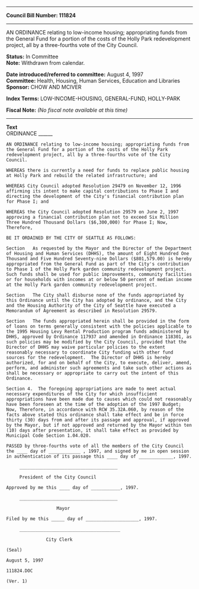 * * * * *  
  
**Council Bill Number: [](#h0)[](#h2)111824**  
  
* * * * *  
  
AN ORDINANCE relating to low-income housing; appropriating funds from the General Fund for a portion of the costs of the Holly Park redevelopment project, all by a three-fourths vote of the City Council.  
  
**Status:** In Committee   
**Note:** Withdrawn from calendar.  
  
  
**Date introduced/referred to committee:** August 4, 1997   
**Committee:** Health, Housing, Human Services, Education and Libraries   
**Sponsor:** CHOW AND MCIVER   
  
**Index Terms:** LOW-INCOME-HOUSING, GENERAL-FUND, HOLLY-PARK  
  
**Fiscal Note:** *(No fiscal note available at this time)*  
  
* * * * *  
  
**Text**  
    ORDINANCE ______  
  
    AN ORDINANCE relating to low-income housing; appropriating funds from  
    the General Fund for a portion of the costs of the Holly Park  
    redevelopment project, all by a three-fourths vote of the City  
    Council.  
  
    WHEREAS there is currently a need for funds to replace public housing  
    at Holly Park and rebuild the related infrastructure; and  
  
    WHEREAS City Council adopted Resolution 29479 on November 12, 1996  
    affirming its intent to make capital contributions to Phase I and  
    directing the development of the City's financial contribution plan  
    for Phase I; and  
  
    WHEREAS the City Council adopted Resolution 29579 on June 2, 1997  
    approving a financial contribution plan not to exceed Six Million  
    Three Hundred Thousand Dollars ($6,300,000) for Phase I; Now,  
    Therefore,  
  
    BE IT ORDAINED BY THE CITY OF SEATTLE AS FOLLOWS:  
  
    Section   As requested by the Mayor and the Director of the Department  
    of Housing and Human Services (DHHS), the amount of Eight Hundred One  
    Thousand and Five Hundred Seventy-nine Dollars ($801,579.00) is hereby  
    appropriated from the General Fund as part of the City's contribution  
    to Phase 1 of the Holly Park garden community redevelopment project.  
    Such funds shall be used for public improvements, community facilities  
    or for households with incomes at or below 50 percent of median income  
    at the Holly Park garden community redevelopment project.  
  
    Section   The City shall disburse none of the funds appropriated by  
    this Ordinance until the City has adopted by ordinance, and the City  
    and the Housing Authority of the City of Seattle have executed a  
    Memorandum of Agreement as described in Resolution 29579.  
  
    Section   The funds appropriated herein shall be provided in the form  
    of loans on terms generally consistent with the policies applicable to  
    the 1995 Housing Levy Rental Production program funds administered by  
    DHHS, approved by Ordinance 117937 and amended in Ordinance 118301, as  
    such policies may be modified by the City Council, provided that the  
    Director of DHHS may waive particular policies to the extent  
    reasonably necessary to coordinate City funding with other fund  
    sources for the redevelopment.  The Director of DHHS is hereby  
    authorized, for and on behalf of the City, to execute, deliver, amend,  
    perform, and administer such agreements and take such other actions as  
    shall be necessary or appropriate to carry out the intent of this  
    Ordinance.  
  
    Section 4.  The foregoing appropriations are made to meet actual  
    necessary expenditures of the City for which insufficient  
    appropriations have been made due to causes which could not reasonably  
    have been foreseen at the time of the adoption of the 1997 Budget;  
    Now, Therefore, in accordance with RCW 35.32A.060, by reason of the  
    facts above stated this ordinance shall take effect and be in force  
    thirty (30) days from and after its passage and approval, if approved  
    by the Mayor, but if not approved and returned by the Mayor within ten  
    (10) days after presentation, it shall take effect as provided by  
    Municipal Code Section 1.04.020.  
  
    PASSED by three-fourths vote of all the members of the City Council  
    the ____ day of ____________ , 1997, and signed by me in open session  
    in authentication of its passage this ____ day of _____________, 1997.  
  
         _____________________________________  
  
         President of the City Council  
  
    Approved by me this ____ day of ___________, 1997.  
  
         _____________________________________  
  
                       Mayor  
  
    Filed by me this _____ day of ____________________, 1997.  
  
         ______________________________________  
  
                   City Clerk  
  
    (Seal)  
  
    August 5, 1997  
  
    111824.DOC  
  
    (Ver. 1)  
